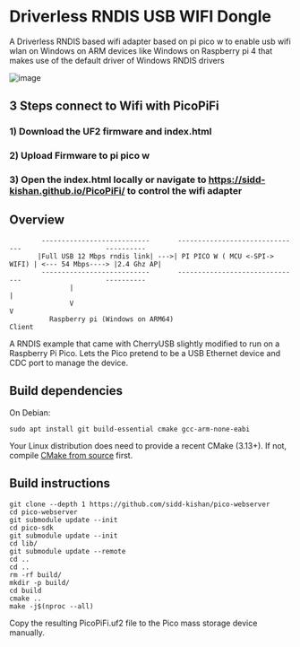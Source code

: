 # Driverless RNDIS USB WIFI Dongle
A Driverless RNDIS based wifi adapter based on pi pico w to enable usb wifi wlan on Windows on ARM devices like Windows on Raspberry pi 4 that makes use of the default driver of Windows RNDIS drivers

![image](https://github.com/sidd-kishan/PicoPiFi/assets/1007208/29d206ca-cc51-4f08-8696-4dd7b14d2b2d)


## 3 Steps connect to Wifi with PicoPiFi
### 1) Download the UF2 firmware and index.html
### 2) Upload Firmware to pi pico w
### 3) Open the index.html locally or navigate to https://sidd-kishan.github.io/PicoPiFi/ to control the wifi adapter



## Overview
```
        ---------------------------       -------------------------------                     ----------
       |Full USB 12 Mbps rndis link| --->| PI PICO W ( MCU <-SPI-> WIFI) | <--- 54 Mbps----> |2.4 Ghz AP|
        ---------------------------       -------------------------------                     ----------
               |                                                                                  |
               V                                                                                  V
          Raspberry pi (Windows on ARM64)                                                       Client
```

A RNDIS example that came with CherryUSB slightly modified to run on a Raspberry Pi Pico.
Lets the Pico pretend to be a USB Ethernet device and CDC port to manage the device. 

## Build dependencies

On Debian:

```
sudo apt install git build-essential cmake gcc-arm-none-eabi
```

Your Linux distribution does need to provide a recent CMake (3.13+).
If not, compile [CMake from source](https://cmake.org/download/#latest) first.

## Build instructions

```
git clone --depth 1 https://github.com/sidd-kishan/pico-webserver
cd pico-webserver
git submodule update --init
cd pico-sdk
git submodule update --init
cd lib/
git submodule update --remote
cd ..
cd ..
rm -rf build/
mkdir -p build/
cd build
cmake ..
make -j$(nproc --all)
```

Copy the resulting PicoPiFi.uf2 file to the Pico mass storage device manually.
